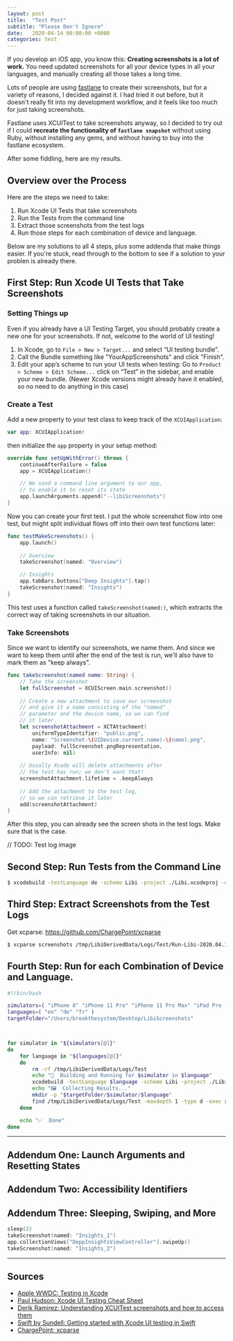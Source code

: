 ```yaml
---
layout: post
title:  "Test Post"
subtitle: "Please Don't Ignore"
date:   2020-04-14 00:00:00 +0000
categories: test
---
```


<p class="lead">If you develop an iOS app, you know this: <strong>Creating screenshots is a lot of work.</strong> You need updated screenshots for all your device types in all your languages, and manually creating all those takes a long time. </p>

Lots of people are using [fastlane](https://fastlane.tools) to create their screenshots, but for a variety of reasons, I decided against it. I had tried it out before, but it doesn't really fit into my development workflow, and it feels like too much for just taking screenshots.

Fastlane uses XCUITest to take screenshots anyway, so I decided to try out if I could **recreate the functionality of `fastlane snapshot`** without using Ruby, without installing any gems, and without having to buy into the fastlane ecosystem.

After some fiddling, here are my results.

## Overview over the Process

Here are the steps we need to take:

1. Run Xcode UI Tests that take screenshots
1. Run the Tests from the command line
1. Extract those screenshots from the test logs
1. Run those steps for each combination of device and language.

Below are my solutions to all 4 steps, plus some addenda that make things easier. If you're stuck, read through to the bottom to see if a solution to your problen is already there. 

## First Step: Run Xcode UI Tests that Take Screenshots

### Setting Things up

Even if you already have a UI Testing Target, you should probably create a new one for your screenshots. If not, welcome to the world of UI testing! 

1. In Xcode, go to `File > New > Target...` and select “UI testing bundle”.
1. Call the Bundle something like "YourAppScreenshots" and click "Finish".
1. Edit your app’s scheme to run your UI tests when testing: Go to `Product > Scheme > Edit Scheme...` click on “Test” in the sidebar, and enable your new bundle. (Newer Xcode versions might already have it enabled, so no need to do anything in this case)

### Create a Test

Add a new property to your test class to keep track of the `XCUIApplication`:

```swift
var app: XCUIApplication!
```

then initialize the `app` property in your setup method:

```swift
override func setUpWithError() throws {
    continueAfterFailure = false
    app = XCUIApplication()

    // We send a command line argument to our app,
    // to enable it to reset its state
    app.launchArguments.append("--libiScreenshots")
}
```

Now you can create your first test. I put the whole screenshot flow into one test, but might split individual flows off into their own test functions later:

```swift
func testMakeScreenshots() {
    app.launch()
    
    // Overview
    takeScreenshot(named: "Overview")

    // Insights
    app.tabBars.buttons["Deep Insights"].tap()
    takeScreenshot(named: "Insights")
}
```

This test uses a function called `takeScreenshot(named:)`, which extracts the correct way of taking screenshots in our situation. 


### Take Screenshots

Since we want to identify our screenshots, we name them. And since we want to keep them until after the end of the test is run, we'll also have to mark them as "keep always".

```swift
func takeScreenshot(named name: String) {
    // Take the screenshot
    let fullScreenshot = XCUIScreen.main.screenshot()
    
    // Create a new attachment to save our screenshot
    // and give it a name consisting of the "named"
    // parameter and the device name, so we can find
    // it later.
    let screenshotAttachment = XCTAttachment(
        uniformTypeIdentifier: "public.png", 
        name: "Screenshot-\(UIDevice.current.name)-\(name).png",
        payload: fullScreenshot.pngRepresentation, 
        userInfo: nil)
        
    // Usually Xcode will delete attachments after 
    // the test has run; we don't want that!
    screenshotAttachment.lifetime = .keepAlways
    
    // Add the attachment to the test log, 
    // so we can retrieve it later
    add(screenshotAttachment)
}
```

After this step, you can already see the screen shots in the test logs. Make sure that is the case.

// TODO: Test log image

## Second Step: Run Tests from the Command Line

```bash
$ xcodebuild -testLanguage de -scheme Libi -project ./Libi.xcodeproj -derivedDataPath '/tmp/LibiDerivedData/' -destination "platform=iOS Simulator,name=iPhone 11 Pro Max" build test
```

## Third Step: Extract Screenshots from the Test Logs

Get xcparse: https://github.com/ChargePoint/xcparse

```bash
$ xcparse screenshots /tmp/LibiDerivedData/Logs/Test/Run-Libi-2020.04.13_13-06-03-+0200.xcresult "~/Desktop/LibiScreenshots/"
```

## Fourth Step: Run for each Combination of Device and Language.

```bash
#!/bin/bash

simulators=( "iPhone 8" "iPhone 11 Pro" "iPhone 11 Pro Max" "iPad Pro (12.9-inch) (3rd generation)", "iPad Pro (9.7-inch)" )
languages=( "en" "de" "fr" )
targetFolder="/Users/breakthesystem/Desktop/LibiScreenshots"



for simulator in "${simulators[@]}"
do
    for language in "${languages[@]}"
    do
        rm -rf /tmp/LibiDerivedData/Logs/Test
        echo "📲  Building and Running for $simulator in $language"
        xcodebuild -testLanguage $language -scheme Libi -project ./Libi.xcodeproj -derivedDataPath '/tmp/LibiDerivedData/' -destination "platform=iOS Simulator,name=$simulator" build test
        echo "🖼  Collecting Results..."
        mkdir -p "$targetFolder/$simulator/$language"
        find /tmp/LibiDerivedData/Logs/Test -maxdepth 1 -type d -exec xcparse screenshots {} "$targetFolder/$simulator/$language" \;
    done

    echo "✅  Done"
done
```

----

## Addendum One: Launch Arguments and Resetting States

## Addendum Two: Accessibility Identifiers

## Addendum Three: Sleeping, Swiping, and More
```swift
sleep(2)
takeScreenshot(named: "Insights_1")
app.collectionViews["DeppInsightsViewController"].swipeUp()
takeScreenshot(named: "Insights_2")
```

----

## Sources

- [Apple WWDC: Testing in Xcode](https://developer.apple.com/videos/play/wwdc2019/413/)
- [Paul Hudson: Xcode UI Testing Cheat Sheet](https://www.hackingwithswift.com/articles/148/xcode-ui-testing-cheat-sheet)
- [Derik Ramirez: Understanding XCUITest screenshots and how to access them](https://rderik.com/blog/understanding-xcuitest-screenshots-and-how-to-access-them/)
- [Swift by Sundell: Getting started with Xcode UI testing in Swift](https://www.swiftbysundell.com/articles/getting-started-with-xcode-ui-testing-in-swift/)
- [ChargePoint: xcparse](https://github.com/ChargePoint/xcparse)

